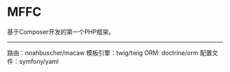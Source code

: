 # MFFC
基于Composer开发的第一个PHP框架。

---
路由：noahbuscher/macaw
模板引擎：twig/twig
ORM: doctrine/orm
配置文件：symfony/yaml
